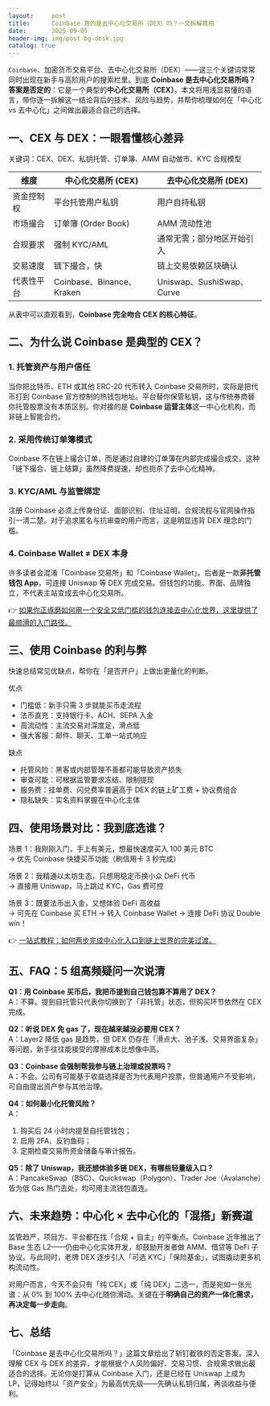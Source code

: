 ```yaml
---
layout:     post
title:      Coinbase 真的是去中心化交易所（DEX）吗？一文拆解真相
date:       2025-09-05
header-img: img/post-bg-desk.jpg
catalog: true
---
```


`Coinbase`、加密货币交易平台、去中心化交易所（DEX）——这三个关键词常常同时出现在新手与高阶用户的搜索栏里。到底 **Coinbase 是去中心化交易所吗？答案是否定的**：它是一个典型的**中心化交易所（CEX）**。本文将用浅显易懂的语言，带你逐一拆解这一结论背后的技术、风险与趋势，并帮你梳理如何在「中心化 vs 去中心化」之间做出最适合自己的选择。

## 一、CEX 与 DEX：一眼看懂核心差异

关键词：CEX、DEX、私钥托管、订单簿、AMM 自动做市、KYC 合规模型

| 维度 | 中心化交易所 (CEX) | 去中心化交易所 (DEX) |
|---|---|---|
| 资金控制权 | 平台托管用户私钥 | 用户自持私钥 |
| 市场撮合 | 订单簿 (Order Book) | AMM 流动性池 |
| 合规要求 | 强制 KYC/AML | 通常无需；部分地区开始引入 |
| 交易速度 | 链下撮合，快 | 链上交易依赖区块确认 |
| 代表性平台 | Coinbase、Binance、Kraken | Uniswap、SushiSwap、Curve |

从表中可以直观看到，**Coinbase 完全吻合 CEX 的核心特征**。

## 二、为什么说 Coinbase 是典型的 CEX？

### 1. 托管资产与用户信任

当你把比特币、ETH 或其他 ERC-20 代币转入 Coinbase 交易所时，实际是把代币打到 Coinbase 官方控制的热钱包地址。平台替你保管私钥，这与传统券商替你托管股票没有本质区别。你对接的是 **Coinbase 运营主体**这一中心化机构，而非链上智能合约。

### 2. 采用传统订单簿模式

Coinbase 不在链上撮合订单，而是通过自建的订单簿在内部完成撮合成交。这种「链下撮合、链上结算」虽然降费提速，却也扼杀了去中心化精神。

### 3. KYC/AML 与监管绑定

注册 Coinbase 必须上传身份证、面部识别、住址证明，合规流程与官网操作指引一清二楚。对于追求匿名与抗审查的用户而言，这是明显违背 DEX 理念的门槛。

### 4. Coinbase Wallet ≠ DEX 本身

许多读者会混淆「Coinbase 交易所」和「Coinbase Wallet」。后者是一款**非托管钱包 App**，可连接 Uniswap 等 DEX 完成交易。但钱包的功能、界面、品牌独立，不代表主站变成去中心化交易所。

👉 [如果你正琢磨如何用一个安全又低门槛的钱包连接去中心化世界，这里提供了最顺滑的入门路径。](https://okxdog.com/)

## 三、使用 Coinbase 的利与弊

快速总结常见优缺点，帮你在「是否开户」上做出更量化的判断。

优点  
- 门槛低：新手只需 3 步就能买币走流程  
- 法币直充：支持银行卡、ACH、SEPA 入金  
- 高流动性：主流交易对深度足，滑点低  
- 强大客服：邮件、聊天、工单一站式响应  

缺点  
- 托管风险：黑客或内部管理不善都可能导致资产损失  
- 审查可能：可根据监管要求冻结、限制提现  
- 服务费：挂单费、闪兑费率普遍高于 DEX 的链上矿工费 + 协议费组合  
- 隐私缺失：实名资料掌握在中心化主体  

## 四、使用场景对比：我到底选谁？

场景 1：我刚刚入门，手上有美元，想最快速度买入 100 美元 BTC  
→ 优先 Coinbase 快捷买币功能（刷信用卡 3 秒完成）

场景 2：我精通以太坊生态，只想用稳定币换小众 DeFi 代币  
→ 直接用 Uniswap，马上跳过 KYC，Gas 费可控

场景 3：既要法币出入金，又想体验 DeFi 高收益  
→ 可先在 Coinbase 买 ETH → 转入 Coinbase Wallet → 连接 DeFi 协议 Double win！

👉 [一站式教程：如何两步完成中心化入口到链上世界的完美过渡。](https://okxdog.com/)

## 五、FAQ：5 组高频疑问一次说清

**Q1：用 Coinbase 买币后，我把币提到自己钱包算不算用了 DEX？**  
A：不算。提到自托管只代表你切换到了「非托管」状态，但购买环节依然在 CEX 完成。

**Q2：听说 DEX 免 gas 了，现在越来越没必要用 CEX？**  
A：Layer2 降低 gas 是趋势，但 DEX 仍存在「滑点大、池子浅、交易界面复杂」等问题，新手往往能接受的摩擦成本比想像中高。

**Q3：Coinbase 会强制帮我参与链上治理或投票吗？**  
A：不会。公司有可能基于收益选择是否为代表用户投票，但普通用户不受影响，可自由提出资产参与其他治理。

**Q4：如何最小化托管风险？**  
A：  
1. 购买后 24 小时内提至自托管钱包；  
2. 启用 2FA、反钓鱼码；  
3. 定期检查交易所资金储备与审计报告。

**Q5：除了 Uniswap，我还想体验多链 DEX，有哪些轻量级入口？**  
A：PancakeSwap（BSC）、Quickswap（Polygon）、Trader Joe（Avalanche）皆为低 Gas 热门去处，均可用主流钱包直连。

## 六、未来趋势：中心化 × 去中心化的「混搭」新赛道

监管趋严，项目方、平台都在找「合规 + 自主」的平衡点。Coinbase 近年推出了 Base 生态 L2——仍由中心化实体开发，却鼓励开发者做 AMM、借贷等 DeFi 子协议。与此同时，老牌 DEX 逐步引入「可选 KYC」「保险基金」，试图撬动更多机构流动性。

对用户而言，今天不会只有「纯 CEX」或「纯 DEX」二选一，而是宛如一张光谱：从 0% 到 100% 去中心化随你滑动。关键在于**明确自己的资产一体化需求，再决定每一步走向**。

## 七、总结

「Coinbase 是去中心化交易所吗？」这篇文章给出了斩钉截铁的否定答案。深入理解 CEX 与 DEX 的差异，才能根据个人风险偏好、交易习惯、合规需求做出最适合的选择。无论你是打算从 Coinbase 入门，还是已经在 Uniswap 上成为 LP，记得始终以「资产安全」为最高优先级——先确认私钥归属，再谈收益与便利。